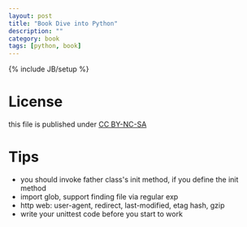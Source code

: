 ```yaml
---
layout: post
title: "Book Dive into Python"
description: ""
category: book
tags: [python, book]
---
```

{% include JB/setup %}
# License
this file is published under [CC BY-NC-SA](http://creativecommons.org/licenses/by-nc-sa/3.0/)

# Tips
* you should invoke father class's init method, if you define the init method
* import glob, support finding file via regular exp
* http web: user-agent, redirect, last-modified, etag hash, gzip
* write your unittest code before you start to work
